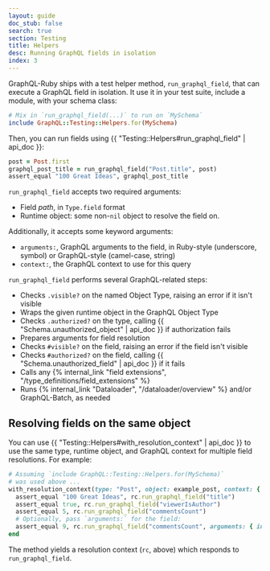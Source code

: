 ```yaml
---
layout: guide
doc_stub: false
search: true
section: Testing
title: Helpers
desc: Running GraphQL fields in isolation
index: 3
---
```


GraphQL-Ruby ships with a test helper method, `run_graphql_field`, that can execute a GraphQL field in isolation. It use it in your test suite, include a module, with your schema class:

```ruby
# Mix in `run_graphql_field(...)` to run on `MySchema`
include GraphQL::Testing::Helpers.for(MySchema)
```

Then, you can run fields using {{ "Testing::Helpers#run_graphql_field" | api_doc }}:

```ruby
post = Post.first
graphql_post_title = run_graphql_field("Post.title", post)
assert_equal "100 Great Ideas", graphql_post_title
```

`run_graphql_field` accepts two required arguments:

- Field _path_, in `Type.field` format
- Runtime object: some non-`nil` object to resolve the field on.

Additionally, it accepts some keyword arguments:

- `arguments:`, GraphQL arguments to the field, in Ruby-style (underscore, symbol) or GraphQL-style (camel-case, string)
- `context:`, the GraphQL context to use for this query

`run_graphql_field` performs several GraphQL-related steps:

- Checks `.visible?` on the named Object Type, raising an error if it isn't visible
- Wraps the given runtime object in the GraphQL Object Type
- Checks `.authorized?` on the type, calling {{ "Schema.unauthorized_object" | api_doc }} if authorization fails
- Prepares arguments for field resolution
- Checks `#visible?` on the field, raising an error if the field isn't visible
- Checks `#authorized?` on the field, calling {{ "Schema.unauthorized_field" | api_doc }} if it fails
- Calls any {% internal_link "field extensions", "/type_definitions/field_extensions" %}
- Runs {% internal_link "Dataloader", "/dataloader/overview" %} and/or GraphQL-Batch, as needed

## Resolving fields on the same object

You can use {{ "Testing::Helpers#with_resolution_context" | api_doc }} to use the same type, runtime object, and GraphQL context for multiple field resolutions. For example:

```ruby
# Assuming `include GraphQL::Testing::Helpers.for(MySchema)`
# was used above ...
with_resolution_context(type: "Post", object: example_post, context: { current_user: author }) do |rc|
  assert_equal "100 Great Ideas", rc.run_graphql_field("title")
  assert_equal true, rc.run_graphql_field("viewerIsAuthor")
  assert_equal 5, rc.run_graphql_field("commentsCount")
  # Optionally, pass `arguments:` for the field:
  assert_equal 9, rc.run_graphql_field("commentsCount", arguments: { include_unmoderated: true })
end
```

The method yields a resolution context (`rc`, above) which responds to `run_graphql_field`.
